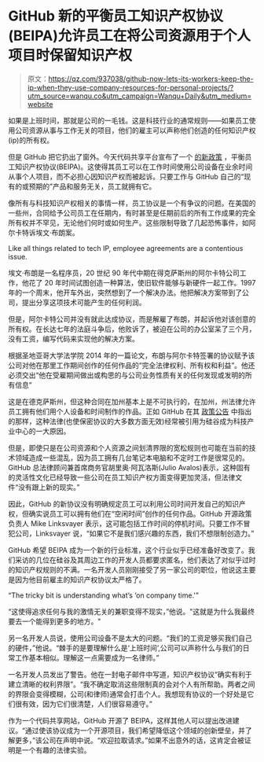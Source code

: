 # GitHub 新的平衡员工知识产权协议(BEIPA)允许员工在将公司资源用于个人项目时保留知识产权

> 原文：<https://qz.com/937038/github-now-lets-its-workers-keep-the-ip-when-they-use-company-resources-for-personal-projects/?utm_source=wanqu.co&utm_campaign=Wanqu+Daily&utm_medium=website>

如果是上班时间，那就是公司的一毛钱。这是科技行业的通常规则——如果员工使用公司资源从事与工作无关的项目，他们的雇主可以声称他们创造的任何知识产权(ip)的所有权。

但是 GitHub 把它扔出了窗外。今天代码共享平台宣布了一个 [的新政策](https://github.com/github/balanced-employee-ip-agreement) ，平衡员工知识产权协议(BEIPA)。这使得其员工可以在工作时间使用公司设备在业余时间从事个人项目，而不必担心因知识产权而被起诉。只要工作与 GitHub 自己的“现有的或预期的”产品和服务无关，员工就拥有它。

像所有与科技知识产权相关的事情一样，员工协议是一个有争议的问题。在美国的一些州，合同给予公司员工在任期内，有时甚至是任期前后的所有工作成果的完全所有权并不罕见，无论他们何时或如何生产。这些限制导致了几起恐怖事件，如阿尔卡特诉埃文·布朗案。

<aside class="o6p93a-0 feTqcM">Like all things related to tech IP, employee agreements are a contentious issue.</aside>

埃文·布朗是一名程序员，20 世纪 90 年代中期在得克萨斯州的阿尔卡特公司工作，他花了 20 年时间试图创造一种算法，使旧软件能够与新硬件一起工作。1997 年的一个周末，他开车外出，突然想到了一个解决办法。他把解决方案带到了公司，提出分享这项技术可能产生的任何利润。

但是，阿尔卡特公司并没有就此达成协议，而是解雇了布朗，并起诉他对该创意的所有权。在长达七年的法庭斗争后，他败诉了，被迫在公司的办公室呆了三个月，没有工资，编写代码来实现他的解决方案。

根据圣地亚哥大学法学院 2014 年的一篇论文，布朗与阿尔卡特签署的协议赋予该公司对他在那里工作期间创作的任何作品的“完全法律权利、所有权和利益”。他还必须交出“他在受雇期间做出或构思的与公司业务性质有关的任何发现或发明的所有信息”

这是在德克萨斯州，但这种合同在加州基本上是不可执行的，在加州，州法律允许员工拥有他们用个人设备和时间制作的作品。正如 GitHub 在其 [政策公告](https://github.com/blog/2337-work-life-balance-in-employee-intellectual-property-agreements) 中指出的那样，这种法律(也使保密协议的大多数方面无效)经常被引用为硅谷成为科技产业中心的一大原因。

但是，即使只是在公司资源和个人资源之间划清界限的宽松规则也可能在当前的技术领域造成一些混乱，因为员工拥有几台笔记本电脑和不定时工作是很常见的。GitHub 总法律顾问兼首席商务官胡里奥·阿瓦洛斯(Julio Avalos)表示，这种固有的灵活性文化已经导致一些公司在员工知识产权方面变得更加灵活，但法律文件“没有跟上新的现实。”

因此，GitHub 的新协议没有明确规定员工可以利用公司时间开发自己的知识产权，但确实说员工可以拥有他们在“空闲时间”创作的任何作品。GitHub 开源政策负责人 Mike Linksvayer 表示，这可能包括工作时间的停机时间。只要工作不冒犯公司，Linksvayer 说，“如果它不是我们感兴趣的东西，我们不想限制创造力。”

GitHub 希望 BEIPA 成为一个新的行业标准，这个行业似乎已经准备好改变了。我们采访的几位在硅谷及其周边工作的开发人员都要求匿名，他们表达了对似乎过时的知识产权规则的不满。一名开发人员刚刚接受了另一家公司的职位，他说这主要是因为他目前雇主的知识产权协议太严格了。

<aside class="o6p93a-0 feTqcM">“The tricky bit is understanding what’s ‘on company time.'”</aside>

“这使得追求任何与我的激情无关的兼职变得不现实，”他说。"这就是为什么我最终要去一个能得到更多的地方。"

另一名开发人员说，使用公司设备不是太大的问题。“我们的工资足够买我们自己的硬件，”他说。“棘手的是要理解什么是‘上班时间’,公司可以声称什么与我们的日常工作基本相似。理解这一点需要成为一名律师。”

一名开发人员发出了警告。他在一封电子邮件中写道，知识产权协议“确实有利于建立清晰的权利界限”。“我不确定取消这些限制真的会对个人有所帮助。两者之间的界限会变得模糊，公司(和律师)通常会打击个人。我想现有协议的一个好处是它们很有效，因为它们很清楚，人们很容易遵守。”

作为一个代码共享网站，GitHub 开源了 BEIPA，这样其他人可以提出改进建议。“通过使该协议成为一个开源项目，我们希望降低这个领域的创新壁垒，并了解更多，”该公司在声明中说。“欢迎拉取请求。”如果不出意外的话，这肯定会被证明是一个有趣的法律实验。